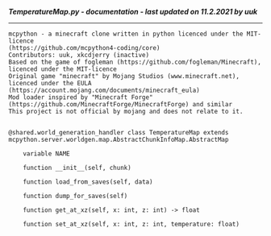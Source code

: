 ***TemperatureMap.py - documentation - last updated on 11.2.2021 by uuk***
___

    mcpython - a minecraft clone written in python licenced under the MIT-licence 
    (https://github.com/mcpython4-coding/core)
    Contributors: uuk, xkcdjerry (inactive)
    Based on the game of fogleman (https://github.com/fogleman/Minecraft), licenced under the MIT-licence
    Original game "minecraft" by Mojang Studios (www.minecraft.net), licenced under the EULA
    (https://account.mojang.com/documents/minecraft_eula)
    Mod loader inspired by "Minecraft Forge" (https://github.com/MinecraftForge/MinecraftForge) and similar
    This project is not official by mojang and does not relate to it.


    @shared.world_generation_handler class TemperatureMap extends mcpython.server.worldgen.map.AbstractChunkInfoMap.AbstractMap

        variable NAME

        function __init__(self, chunk)

        function load_from_saves(self, data)

        function dump_for_saves(self)

        function get_at_xz(self, x: int, z: int) -> float

        function set_at_xz(self, x: int, z: int, temperature: float)